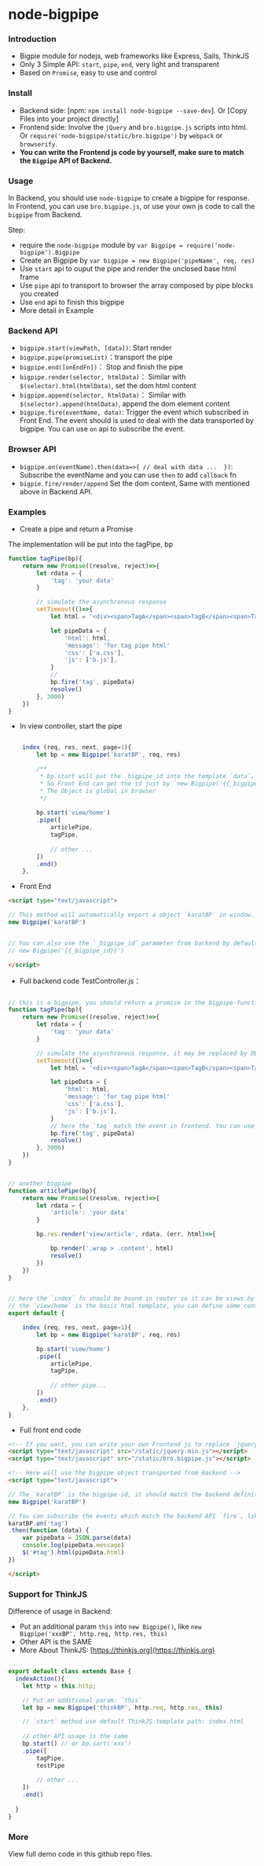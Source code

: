 # node-bigpipe

### Introduction
- Bigpie module for nodejs, web frameworks like Express, Sails, ThinkJS
- Only 3 Simple API: `start`, `pipe`, `end`, very light and transparent
- Based on `Promise`, easy to use and control


### Install
- Backend side: [npm: `npm install node-bigpipe --save-dev`]. Or [Copy Files into your project directly]
- Frontend side: Involve the `jQuery` and `bro.bigpipe.js` scripts into html. Or `require('node-bigpipe/static/bro.bigpipe')` by `webpack` or `browserify`.
- **You can write the Frontend js code by yourself, make sure to match the `Bigpipe` API of Backend.**


### Usage

In Backend, you should use `node-bigpipe` to create a bigpipe for response. 
In Frontend, you can use `bro.bigpipe.js`, or use your own js code to call the `bigpipe` from Backend.

Step:
* require the `node-bigpipe` module by `var Bigpipe = require('node-bigpipe').Bigpipe`
* Create an Bigpipe by `var bigpipe = new Bigpipe('pipeName', req, res)`
* Use `start` api to ouput the pipe and render the unclosed base html frame
* Use `pipe` api to transport to browser the array composed by pipe blocks you created 
* Use `end` api to finish this bigpipe
* More detail in Example



### Backend API
- `bigpipe.start(viewPath, [data])`: Start render
- `bigpipe.pipe(promiseList)`：transport the pipe
- `bigpipe.end([onEndFn])`： Stop and finish the pipe
- `bigpipe.render(selector, htmlData)`： Similar with `$(selector).html(htmlData)`, set the dom html content 
- `bigpipe.append(selector, htmlData)`： Similar with `$(selector).append(htmlData)`, append the dom element content
- `bigpipe.fire(eventName, data)`: Trigger the event which subscribed in Front End. The event should is used to deal with the data transported by bigpipe. You can use `on` api to subscribe the event.

### Browser API
- `bigpipe.on(eventName).then(data=>{ // deal with data ...  })`: Subscribe the eventName and you can use `then` to add `callback` fn
- `bigpie.fire/render/append` Set the dom content, Same with mentioned above in Backend API.


### Examples

- Create a pipe and return a Promise

The implementation will be put into the tagPipe, bp

```Javascript
function tagPipe(bp){
    return new Promise((resolve, reject)=>{
        let rdata = {
            'tag': 'your data'
        }

        // simulate the asynchronous response
        setTimeout(()=>{
            let html = '<div><span>TagA</span><span>TagB</span><span>TagC</span><span>TagD</span></div>'

            let pipeData = {
                'html': html,
                'message': 'for tag pipe html'
                'css': ['a.css'],
                'js': ['b.js'],
            }
            // 
            bp.fire('tag', pipeData)
            resolve()
        }, 3000)
    })
}

```

- In view controller, start the pipe

```Javascript

    index (req, res, next, page=1){
        let bp = new Bigpipe('karatBP', req, res)

        /**
         * bp.start will put the _bigpipe_id into the template `data`。
         * So Front End can get the id just by `new Bigpipe('{{_bigpipe_id}}')`
         * The Object is global in browser
         */
        
        bp.start('view/home')
        .pipe([
            articlePipe,
            tagPipe,
            
            // other ...
        ])
        .end()
    },

```

- Front End

```Html
<script type="text/javascript">

// This method will automatically export a object `karatBP` in window. And the `_bigpipe_id` shoud match the definition in backend 
new Bigpipe('karatBP')


// You can also use the `_bigpipe_id` parameter from backend by defaultl below:
// new Bigpipe('{{_bigpipe_id}}')

</script>
```

- Full backend code TestController.js：

```Javascript

// this is a bigpipe, you should return a promise in the bigpipe-function.
function tagPipe(bp){
    return new Promise((resolve, reject)=>{
        let rdata = {
            'tag': 'your data'
        }

        // simulate the asynchronous response, it may be replaced by DB/IO/NETWORK and other async operations.
        setTimeout(()=>{
            let html = '<div><span>TagA</span><span>TagB</span><span>TagC</span><span>TagD</span></div>'

            let pipeData = {
                'html': html,
                'message': 'for tag pipe html'
                'css': ['a.css'],
                'js': ['b.js'],
            }
            // here the `tag` match the event in frontend. You can use the bigpipe by `on('tag')` in Frontend js code.
            bp.fire('tag', pipeData)
            resolve()
        }, 3000)
    })
}


// another bigpipe
function articlePipe(bp){
    return new Promise((resolve, reject)=>{
        let rdata = {
            'article': 'your data'
        }

        bp.res.render('view/article', rdata, (err, html)=>{

            bp.render('.wrap > .content', html)
            resolve()
        })
    })
}


// here the `index` fn should be bound in router so it can be views by url
// the `view/home` is the basic html template, you can define some container div/elements in this html.
export default {

    index (req, res, next, page=1){
        let bp = new Bigpipe('karatBP', req, res)

        bp.start('view/home')
        .pipe([
            articlePipe,
            tagPipe,
            
            // other pipe...
        ])
        .end()
    },
}
```

- Full front end code
```HTML
<!-- If you want, you can write your own Frontend js to replace `jquery` and `bro.bigpipe` here. -->
<script type="text/javascript" src="/static/jquery.min.js"></script>
<script type="text/javascript" src="/static/bro.bigpipe.js"></script>

<!-- Here will use the bigpipe object transported from Backend -->
<script type="text/javascript">

// The `karatBP` is the bigpipe-id, it should match the Backend definition. Or you can use '{{_bigpipe_id}}' directly.
new Bigpipe('karatBP')

// You can subscribe the events which match the backend API `fire`, like fire('tag', data), then you can `on('tag')` in FE js.
karatBP.on('tag')
.then(function (data) {
    var pipeData = JSON.parse(data)
    console.log(pipeData.message)
    $('#tag').html(pipeData.html)
})

</script>
```

### Support for ThinkJS

Difference of usage in Backend:

* Put an additional param `this` into `new Bigpipe()`, like `new Bigpipe('xxxBP', http.req, http.res, this)`
* Other API is the SAME
* More About ThinkJS: [https://thinkjs.org](https://thinkjs.org)



```Javascript

export default class extends Base {
  indexAction(){
    let http = this.http;

    // Put an additional param: `this`
    let bp = new Bigpipe('thinkBP', http.req, http.res, this)

    // `start` method use default ThinkJS template path: index.html
    
    // other API usage is the same
    bp.start() // or bp.sart('xxx')
    .pipe([
        tagPipe,
        testPipe
        
        // other ...
    ])
    .end()
 
  }
}
```


### More

View full demo code in this github repo files.

